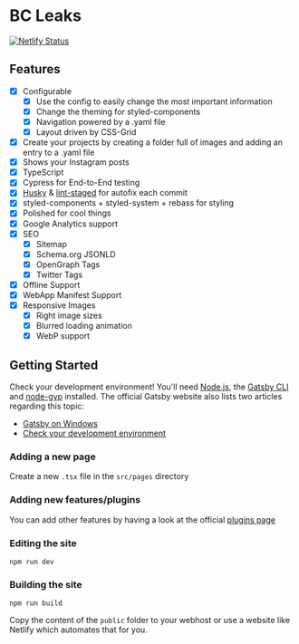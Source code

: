 # BC Leaks

[![Netlify Status](https://api.netlify.com/api/v1/badges/8eef4c51-ad30-48f9-9dd4-169a5d568132/deploy-status)](https://app.netlify.com/sites/trusting-wiles-38de65/deploys)

## Features

- [x] Configurable
  - [x] Use the config to easily change the most important information
  - [x] Change the theming for styled-components
  - [x] Navigation powered by a .yaml file
  - [x] Layout driven by CSS-Grid
- [x] Create your projects by creating a folder full of images and adding an entry to a .yaml file
- [x] Shows your Instagram posts
- [x] TypeScript
- [x] Cypress for End-to-End testing
- [x] [Husky](https://github.com/typicode/husky) & [lint-staged](https://github.com/okonet/lint-staged) for autofix each commit
- [x] styled-components + styled-system + rebass for styling
- [x] Polished for cool things
- [x] Google Analytics support
- [x] SEO
  - [x] Sitemap
  - [x] Schema.org JSONLD
  - [x] OpenGraph Tags
  - [x] Twitter Tags
- [x] Offline Support
- [x] WebApp Manifest Support
- [x] Responsive Images
  - [x] Right image sizes
  - [x] Blurred loading animation
  - [x] WebP support

## Getting Started

Check your development environment! You'll need [Node.js](https://nodejs.org/en/), the [Gatsby CLI](https://www.gatsbyjs.org/docs/) and [node-gyp](https://github.com/nodejs/node-gyp#installation) installed. The official Gatsby website also lists two articles regarding this topic:

- [Gatsby on Windows](https://www.gatsbyjs.org/docs/gatsby-on-windows/)
- [Check your development environment](https://www.gatsbyjs.org/tutorial/part-zero/)

### Adding a new page

Create a new `.tsx` file in the `src/pages` directory

### Adding new features/plugins

You can add other features by having a look at the official [plugins page](https://www.gatsbyjs.org/docs/plugins/)

### Editing the site

```
npm run dev
```

### Building the site

```
npm run build
```

Copy the content of the `public` folder to your webhost or use a website like Netlify which automates that for you.

[gae]: https://developers.facebook.com/tools/explorer/
[atd]: https://developers.facebook.com/tools/debug/accesstoken/
